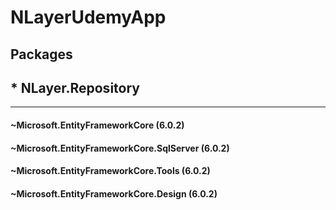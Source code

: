 # NLayerUdemyApp

## Packages

## * NLayer.Repository
-----------------------------------------------------
#### ~Microsoft.EntityFrameworkCore (6.0.2)
#### ~Microsoft.EntityFrameworkCore.SqlServer (6.0.2)
#### ~Microsoft.EntityFrameworkCore.Tools (6.0.2)
#### ~Microsoft.EntityFrameworkCore.Design (6.0.2)
